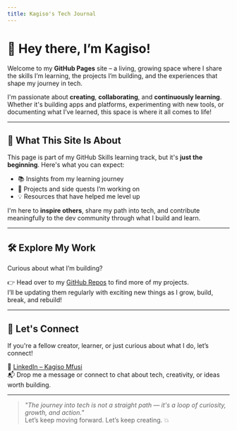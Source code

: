 ```yaml
---
title: Kagiso's Tech Journal 
---
```


# 👋 Hey there, I’m Kagiso!

Welcome to my **GitHub Pages** site – a living, growing space where I share the skills I’m learning, the projects I’m building, and the experiences that shape my journey in tech.

I'm passionate about **creating**, **collaborating**, and **continuously learning**. Whether it's building apps and platforms, experimenting with new tools, or documenting what I’ve learned, this space is where it all comes to life!

---

## 🧠 What This Site Is About

This page is part of my GitHub Skills learning track, but it's **just the beginning**. Here's what you can expect:

- 📚 Insights from my learning journey  
- 🔧 Projects and side quests I’m working on  
- 💡 Resources that have helped me level up  

I'm here to **inspire others**, share my path into tech, and contribute meaningfully to the dev community through what I build and learn.

---

## 🛠 Explore My Work

Curious about what I’m building?

👉 Head over to my [GitHub Repos](https://github.com/MrSpecks) to find more of my projects.  
I’ll be updating them regularly with exciting new things as I grow, build, break, and rebuild!

---

## 🤝 Let's Connect

If you're a fellow creator, learner, or just curious about what I do, let’s connect!

🔗 [LinkedIn – Kagiso Mfusi](https://www.linkedin.com/in/kagiso-mfusi-95b329224/)  
📬 Drop me a message or connect to chat about tech, creativity, or ideas worth building.

---

> _"The journey into tech is not a straight path — it's a loop of curiosity, growth, and action."_  
Let’s keep moving forward. Let’s keep creating. 💥

